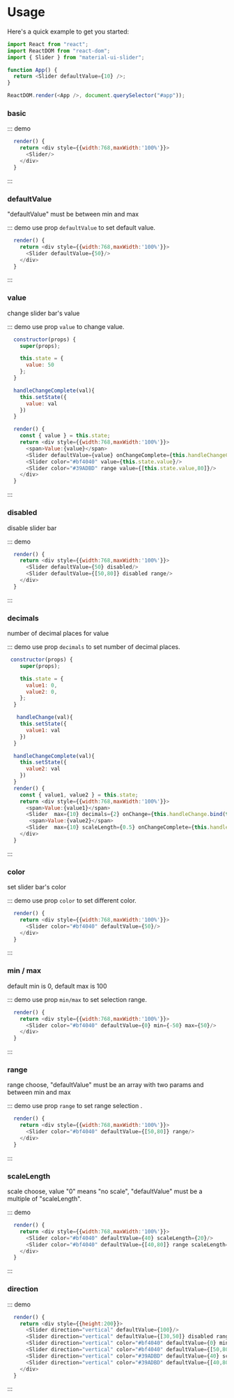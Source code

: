 # Usage

Here's a quick example to get you started:

```javascript
import React from "react";
import ReactDOM from "react-dom";
import { Slider } from "material-ui-slider";

function App() {
  return <Slider defaultValue={10} />;
}

ReactDOM.render(<App />, document.querySelector("#app"));
```

### basic

::: demo

```javascript
  render() {
    return <div style={{width:768,maxWidth:'100%'}}>
      <Slider/>
    </div>
  }
```

:::

### defaultValue

"defaultValue" must be between min and max

::: demo use prop `defaultValue` to set default value.

```javascript
  render() {
    return <div style={{width:768,maxWidth:'100%'}}>
      <Slider defaultValue={50}/>
    </div>
  }
```

:::

### value

change slider bar's value

::: demo use prop `value` to change value.

```javascript
  constructor(props) {
    super(props);

    this.state = {
      value: 50
    };
  }

  handleChangeComplete(val){
    this.setState({
      value: val
    })
  }

  render() {
    const { value } = this.state;
    return <div style={{width:768,maxWidth:'100%'}}>
      <span>Value:{value}</span>
      <Slider defaultValue={value} onChangeComplete={this.handleChangeComplete.bind(this)}/>
      <Slider color="#bf4040" value={this.state.value}/>
      <Slider color="#39ADBD" range value={[this.state.value,80]}/>
    </div>
  }
```

:::

### disabled

disable slider bar

::: demo

```javascript
  render() {
    return <div style={{width:768,maxWidth:'100%'}}>
      <Slider defaultValue={50} disabled/>
      <Slider defaultValue={[50,80]} disabled range/>
    </div>
  }
```

:::

### decimals

number of decimal places for value

::: demo use prop `decimals` to set number of decimal places.

```javascript
 constructor(props) {
    super(props);

    this.state = {
      value1: 0,
      value2: 0,
    };
  }

   handleChange(val){
    this.setState({
      value1: val
    })
  }

  handleChangeComplete(val){
    this.setState({
      value2: val
    })
  }
  render() {
    const { value1, value2 } = this.state;
    return <div style={{width:768,maxWidth:'100%'}}>
      <span>Value:{value1}</span>
      <Slider  max={10} decimals={2} onChange={this.handleChange.bind(this)}/>
       <span>Value:{value2}</span>
      <Slider  max={10} scaleLength={0.5} onChangeComplete={this.handleChangeComplete.bind(this)}/>
    </div>
  }
```

:::

### color

set slider bar's color

::: demo use prop `color` to set different color.

```javascript
  render() {
    return <div style={{width:768,maxWidth:'100%'}}>
      <Slider color="#bf4040" defaultValue={50}/>
    </div>
  }
```

:::

### min / max

default min is 0, default max is 100

::: demo use prop `min/max` to set selection range.

```javascript
  render() {
    return <div style={{width:768,maxWidth:'100%'}}>
      <Slider color="#bf4040" defaultValue={0} min={-50} max={50}/>
    </div>
  }
```

:::

### range

range choose, "defaultValue" must be an array with two params and between min and max

::: demo use prop `range` to set range selection .

```javascript
  render() {
    return <div style={{width:768,maxWidth:'100%'}}>
      <Slider color="#bf4040" defaultValue={[50,80]} range/>
    </div>
  }
```

:::

### scaleLength

scale choose, value "0" means "no scale", "defaultValue" must be a multiple of "scaleLength".

::: demo

```javascript
  render() {
    return <div style={{width:768,maxWidth:'100%'}}>
      <Slider color="#bf4040" defaultValue={40} scaleLength={20}/>
      <Slider color="#bf4040" defaultValue={[40,80]} range scaleLength={20}/>
    </div>
  }
```

:::

### direction

::: demo

```javascript
  render() {
    return <div style={{height:200}}>
      <Slider direction="vertical" defaultValue={100}/>
      <Slider direction="vertical" defaultValue={[30,50]} disabled range/>
      <Slider direction="vertical" color="#bf4040" defaultValue={0} min={-50} max={50}/>
      <Slider direction="vertical" color="#bf4040" defaultValue={[50,80]} range/>
      <Slider direction="vertical" color="#39ADBD" defaultValue={40} scaleLength={20}/>
      <Slider direction="vertical" color="#39ADBD" defaultValue={[40,80]} range scaleLength={20}/>
    </div>
  }
```

:::
